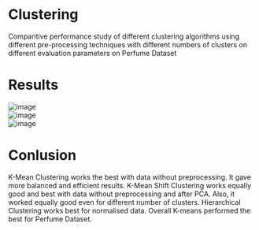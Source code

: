 # Clustering
Comparitive performance study of different clustering algorithms using different pre-processing techniques with different numbers of clusters on different evaluation parameters on Perfume Dataset
# Results
![image](https://github.com/user-attachments/assets/6c2828f5-68e7-4fc6-a330-b8c88d4eb4cc)
<br>
![image](https://github.com/user-attachments/assets/a91b2e4b-44b4-4290-b4c7-ed0f96968688)
<br>
![image](https://github.com/user-attachments/assets/61ab2ed1-3eab-4887-a08e-a96275f1e90e)


# Conlusion
K-Mean Clustering works the best with data without preprocessing. It gave more balanced and efficient results. 
K-Mean Shift Clustering works equally good and best with data without preprocessing and after PCA. Also, it worked equally good even for different number of clusters.
Hierarchical Clustering works best for normalised data.
Overall K-means performed the best for Perfume Dataset.
